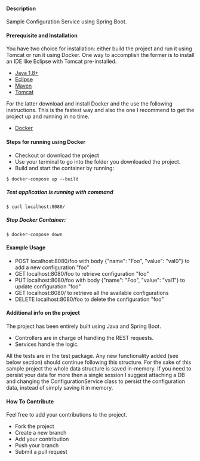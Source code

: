 #### Description

Sample Configuration Service using Spring Boot.


#### Prerequisite and Installation

You have two choice for installation: either build the project and run it using Tomcat or run it using Docker.
One way to accomplish the former is to install an IDE like Eclipse with Tomcat pre-installed.

* [Java 1.8+](https://www.java.com/it/download/)
* [Eclipse](https://www.eclipse.org)
* [Maven](http://maven.apache.org)
* [Tomcat](http://tomcat.apache.org)

For the latter download and install Docker and the use the following instructions. This is the fastest way and also the one I recommend to get the project up and running in no time.

* [Docker](https://www.docker.com/)

#### Steps for running using Docker

* Checkout or download the project
* Use your terminal to go into the folder you downloaded the project.
* Build and start the container by running:

```
$ docker-compose up --build
```

##### Test application is running with command

```
$ curl localhost:8080/
```


##### Stop Docker Container:
```
$ docker-compose down
```

#### Example Usage

* POST localhost:8080/foo with body {"name": "Foo", "value": "val0"} to add a new configuration "foo"
* GET localhost:8080/foo to retrieve configuration "foo"
* PUT localhost:8080/foo with body {"name": "Foo", "value": "val1"} to update configuration "foo"
* GET localhost:8080/ to retrieve all the available configurations
* DELETE localhost:8080/foo to delete the configuration "foo"

#### Additional info on the project
The project has been entirely built using Java and Spring Boot. 
* Controllers are in charge of handling the REST requests. 
* Services handle the logic.

All the tests are in the test package.
Any new functionality added (see below section) should continue following this structure.
For the sake of this sample project the whole data structure is saved in-memory. If you need to persist your data for more then a single session I suggest attaching a DB and changing the ConfigurationService class to persist the configuration data, instead of simply saving it in memory.


#### How To Contribute
Feel free to add your contributions to the project. 
* Fork the project
* Create a new branch
* Add your contribution
* Push your branch
* Submit a pull request
